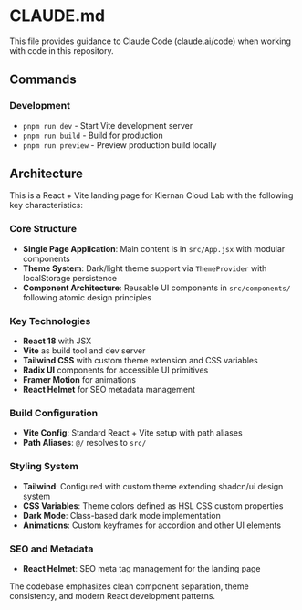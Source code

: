 # CLAUDE.md

This file provides guidance to Claude Code (claude.ai/code) when working with code in this repository.

## Commands

### Development
- `pnpm run dev` - Start Vite development server
- `pnpm run build` - Build for production
- `pnpm run preview` - Preview production build locally

## Architecture

This is a React + Vite landing page for Kiernan Cloud Lab with the following key characteristics:

### Core Structure
- **Single Page Application**: Main content is in `src/App.jsx` with modular components
- **Theme System**: Dark/light theme support via `ThemeProvider` with localStorage persistence
- **Component Architecture**: Reusable UI components in `src/components/` following atomic design principles

### Key Technologies
- **React 18** with JSX
- **Vite** as build tool and dev server
- **Tailwind CSS** with custom theme extension and CSS variables
- **Radix UI** components for accessible UI primitives
- **Framer Motion** for animations
- **React Helmet** for SEO metadata management

### Build Configuration
- **Vite Config**: Standard React + Vite setup with path aliases
- **Path Aliases**: `@/` resolves to `src/`

### Styling System
- **Tailwind**: Configured with custom theme extending shadcn/ui design system
- **CSS Variables**: Theme colors defined as HSL CSS custom properties
- **Dark Mode**: Class-based dark mode implementation
- **Animations**: Custom keyframes for accordion and other UI elements

### SEO and Metadata
- **React Helmet**: SEO meta tag management for the landing page

The codebase emphasizes clean component separation, theme consistency, and modern React development patterns.